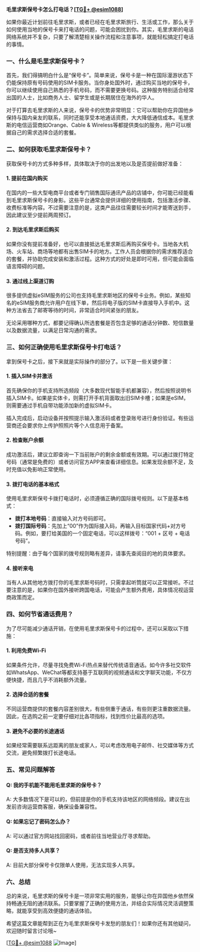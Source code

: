 **毛里求斯保号卡怎么打电话？[[TG💪+ @esim1088](https://t.me/s/esim1088)]**

如果你最近计划前往毛里求斯，或者已经在毛里求斯旅行、生活或工作，那么关于如何使用当地的保号卡来打电话的问题，可能会困扰到你。其实，毛里求斯的电话网络系统并不复杂，只要了解清楚相关操作流程和注意事项，就能轻松搞定打电话的事情。

### 一、什么是毛里求斯保号卡？

首先，我们得搞明白什么是“保号卡”。简单来说，保号卡是一种在国际漫游状态下仍能保持原有号码使用的SIM卡服务。当你身处国外时，通过购买当地的保号卡，你可以继续使用自己熟悉的手机号码，而不需要更换号码。这种服务特别适合经常出国的人士，比如商务人士、留学生或是长期居住在海外的华人。

对于打算去毛里求斯的人来说，保号卡的优势非常明显：它可以帮助你在异国他乡保持与国内亲友的联系，同时还能享受本地通话资费，大大降低通信成本。毛里求斯的电信运营商如Orange、Cable & Wireless等都提供类似的服务，用户可以根据自己的需求选择合适的套餐。

### 二、如何获取毛里求斯保号卡？

获取保号卡的方式多种多样，具体取决于你的出发地以及是否提前做好准备：

#### 1. **提前在国内购买**
   在国内的一些大型电商平台或者专门销售国际通讯产品的店铺中，你可能已经能看到毛里求斯保号卡的身影。这些平台通常会提供详细的使用指南，包括激活步骤、收费标准等内容。不过需要注意的是，这类产品往往需要较长时间才能寄送到手，因此建议至少提前两周预订。

#### 2. **到达毛里求斯后购买**
   如果你没有提前准备好，也可以直接抵达毛里求斯后再购买保号卡。当地各大机场、火车站、商场等地都有出售SIM卡的地方。工作人员会根据你的需求推荐适合的套餐，并协助完成安装和激活过程。这种方式的好处是即时可用，但可能会面临语言障碍的问题。

#### 3. **通过线上渠道订购**
   很多提供虚拟eSIM服务的公司也支持毛里求斯地区的保号卡业务。例如，某些知名的eSIM服务商允许用户在线下单，然后将电子版的SIM卡直接导入手机中。这种方法省去了邮寄等待的时间，非常适合时间紧张的朋友。

无论采用哪种方式，都要记得确认所选套餐是否包含足够的通话分钟数、短信数量以及数据流量，以满足日常沟通的需求。

### 三、如何正确使用毛里求斯保号卡打电话？

拿到保号卡之后，接下来就是实际操作的部分了。以下是一些关键步骤：

#### 1. **插入SIM卡并激活**
   首先确保你的手机支持所选频段（大多数现代智能手机都兼容），然后按照说明书插入SIM卡。如果是实体卡，则需打开手机背面取出旧SIM卡槽；如果是eSIM，则需要通过手机自带功能添加新的虚拟SIM卡。

   插入完成后，启动设备并按照提示输入激活码或者登录账号进行身份验证。有些运营商还会要求你上传护照照片等个人信息用于备案。

#### 2. **检查账户余额**
   成功激活后，建议立即查询一下当前账户的剩余金额或有效期。可以通过拨打特定号码（通常是免费的）或者访问官方APP来查看详细信息。如果发现余额不足，及时充值以免影响正常使用。

#### 3. **拨打电话的基本格式**
   使用毛里求斯保号卡拨打电话时，必须遵循正确的国际拨号规则。以下是基本格式：
   
   - **拨打本地号码**：直接输入对方号码即可。
   - **拨打国际号码**：先加上“00”作为国际接入码，再输入目标国家代码+对方号码。例如，要打给美国的一个固定电话，可以这样拨号：“001 + 区号 + 电话号码”。

   特别提醒：由于每个国家的拨号规则略有差异，请事先查阅目的地的具体要求。

#### 4. **接听来电**
   当有人从其他地方拨打你的毛里求斯号码时，只需拿起听筒就可以正常接听。不过要注意的是，如果你在国外接听跨国电话，可能会产生额外费用，具体情况视运营商政策而定。

### 四、如何节省通话费用？

为了尽可能减少通话开销，在使用毛里求斯保号卡的过程中，还可以采取以下措施：

#### 1. **利用免费Wi-Fi**
   如果条件允许，尽量寻找免费Wi-Fi热点来替代传统语音通话。如今许多社交软件如WhatsApp、WeChat等都支持基于互联网的视频通话和文字聊天功能，不仅方便快捷，而且几乎不消耗额外流量。

#### 2. **选择合适的套餐**
   不同运营商提供的套餐内容差别很大，有些侧重于通话，有些则更注重数据流量。因此，在选购之前一定要仔细对比各项指标，找到性价比最高的选项。

#### 3. **避免不必要的长途通话**
   如果经常需要联系远距离的朋友或家人，可以考虑改用电子邮件、社交媒体等方式交流，避免频繁拨打长途电话。

### 五、常见问题解答

#### Q: 我的手机能不能用毛里求斯的保号卡？
A: 大多数情况下是可以的，但前提是你的手机支持该地区的网络频段。建议在出发前咨询运营商客服，确保设备兼容性。

#### Q: 如果忘记了密码怎么办？
A: 可以通过官方网站找回密码，或者前往当地营业厅寻求帮助。

#### Q: 是否支持多人共享？
A: 目前大部分保号卡仅限单人使用，无法实现多人共享。

### 六、总结

总的来说，毛里求斯的保号卡是一项非常实用的服务，能够让你在异国他乡依然保持畅通无阻的通讯联系。只要掌握了正确的使用方法，并结合实际情况灵活调整策略，就能享受到高效便捷的通话体验。

希望这篇文章能帮到正在为毛里求斯保号卡发愁的朋友们！如果你还有其他疑问，欢迎随时留言讨论哦~

[[TG💪+ @esim1088](https://t.me/s/esim1088) ![Image](https://i.postimg.cc/4NQfJmqS/Snipaste-2025-05-13-00-14-12.png)]